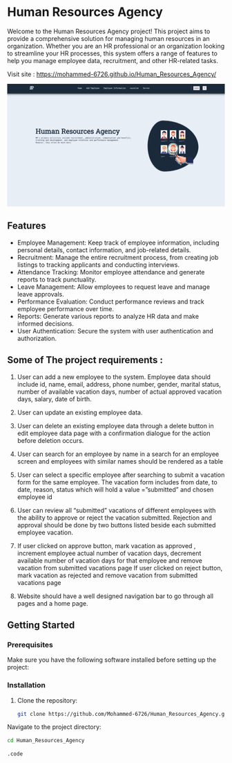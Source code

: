 # Human Resources Agency

Welcome to the Human Resources Agency project! This project aims to provide a comprehensive solution for managing human resources in an organization. Whether you are an HR professional or an organization looking to streamline your HR processes, this system offers a range of features to help you manage employee data, recruitment, and other HR-related tasks.

 Visit site : https://mohammed-6726.github.io/Human_Resources_Agency/ 
 
![home page](imgs/mainimageredme.png)
## Features

- Employee Management: Keep track of employee information, including personal details, contact information, and job-related details.
- Recruitment: Manage the entire recruitment process, from creating job listings to tracking applicants and conducting interviews.
- Attendance Tracking: Monitor employee attendance and generate reports to track punctuality.
- Leave Management: Allow employees to request leave and manage leave approvals.
- Performance Evaluation: Conduct performance reviews and track employee performance over time.
- Reports: Generate various reports to analyze HR data and make informed decisions.
- User Authentication: Secure the system with user authentication and authorization.

## Some of The project requirements :
1. User can add a new employee to the system. Employee data should include id,
name, email, address, phone number, gender, marital status, number of available
vacation days, number of actual approved vacation days, salary, date of birth.
2. User can update an existing employee data.
3. User can delete an existing employee data through a delete button in edit
employee data page with a confirmation dialogue for the action before deletion
occurs.
4. User can search for an employee by name in a search for an employee screen
and employees with similar names should be rendered as a table
5. User can select a specific employee after searching to submit a vacation form for
the same employee. The vacation form includes from date, to date, reason,
status which will hold a value =”submitted” and chosen employee id
6. User can review all “submitted” vacations of different employees with the ability to
approve or reject the vacation submitted. Rejection and approval should be done
by two buttons listed beside each submitted employee vacation.

7. If user clicked on approve button, mark vacation as approved , increment
employee actual number of vacation days, decrement available number of
vacation days for that employee and remove vacation from submitted vacations
page
If user clicked on reject button, mark vacation as rejected and remove vacation
from submitted vacations page
8. Website should have a well designed navigation bar to go through all pages and
a home page.

## Getting Started

### Prerequisites

Make sure you have the following software installed before setting up the project:

### Installation

1. Clone the repository:

   ```bash
   git clone https://github.com/Mohammed-6726/Human_Resources_Agency.git
   
Navigate to the project directory:

   ```bash
   cd Human_Resources_Agency
   ```
   ```bash
   .code
   ```

